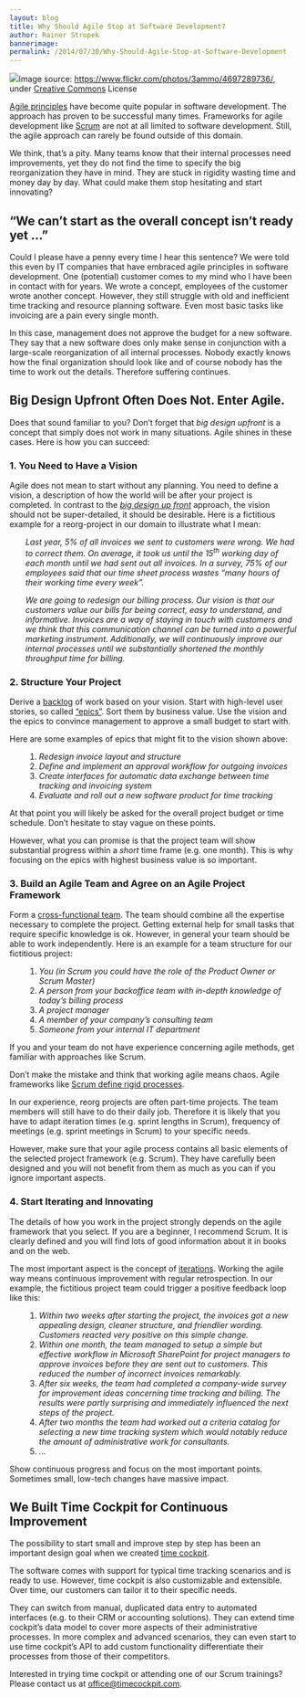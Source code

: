 ```yaml
---
layout: blog
title: Why Should Agile Stop at Software Development?
author: Rainer Stropek
bannerimage: 
permalink: /2014/07/30/Why-Should-Agile-Stop-at-Software-Development
---
```


<div class="imageCaption" xmlns="http://www.w3.org/1999/xhtml">
  <img src="{{site.baseurl}}images/blog/2014/07/hands.jpg" />Image source: <a href="https://www.flickr.com/photos/3ammo/4697289736/" target="_blank">https://www.flickr.com/photos/3ammo/4697289736/</a>, under <a href="https://creativecommons.org/licenses/by-nc-sa/2.0/deed.de" target="_blank">Creative Commons</a> License</div><p xmlns="http://www.w3.org/1999/xhtml">
  <a href="http://agilemanifesto.org/" target="_blank">Agile principles</a> have become quite popular in software development. The approach has proven to be successful many times. Frameworks for agile development like <a href="https://www.scrum.org/" target="_blank">Scrum</a> are not at all limited to software development. Still, the agile approach can rarely be found outside of this domain.</p><p xmlns="http://www.w3.org/1999/xhtml">We think, that’s a pity. Many teams know that their internal processes need improvements, yet they do not find the time to specify the big reorganization they have in mind. They are stuck in rigidity wasting time and money day by day. What could make them stop hesitating and start innovating?</p><h2 xmlns="http://www.w3.org/1999/xhtml">“We can’t start as the overall concept isn’t ready yet …”</h2><p xmlns="http://www.w3.org/1999/xhtml">Could I please have a penny every time I hear this sentence? We were told this even by IT companies that have embraced agile principles in software development. One (potential) customer comes to my mind who I have been in contact with for years. We wrote a concept, employees of the customer wrote another concept. However, they still struggle with old and inefficient time tracking and resource planning software. Even most basic tasks like invoicing are a pain every single month.</p><p xmlns="http://www.w3.org/1999/xhtml">In this case, management does not approve the budget for a new software. They say that a new software does only make sense in conjunction with a large-scale reorganization of all internal processes. Nobody exactly knows how the final organization should look like and of course nobody has the time to work out the details. Therefore suffering continues.</p><h2 xmlns="http://www.w3.org/1999/xhtml">Big Design Upfront Often Does Not. Enter Agile.</h2><p xmlns="http://www.w3.org/1999/xhtml">Does that sound familiar to you? Don’t forget that <em>big design upfront</em> is a concept that simply does not work in many situations. Agile shines in these cases. Here is how you can succeed:</p><h3 xmlns="http://www.w3.org/1999/xhtml">1. You Need to Have a Vision</h3><p xmlns="http://www.w3.org/1999/xhtml">Agile does not mean to start without any planning. You need to define a vision, a description of how the world will be after your project is completed. In contrast to the <a href="http://en.wikipedia.org/wiki/Big_Design_Up_Front" target="_blank"><em>big design up front</em></a> approach, the vision should not be super-detailed, it should be desirable. Here is a fictitious example for a reorg-project in our domain to illustrate what I mean:</p><div style="margin-left: 2em" xmlns="http://www.w3.org/1999/xhtml">
  <p>
    <em>Last year, 5% of all invoices we sent to customers were wrong. We had to correct them. On average, it took us until the 15<sup>th</sup> working day of each month until we had sent out all invoices. In a survey, 75% of our employees said that our time sheet process wastes “many hours of their working time every week”.</em>
  </p>
  <p>
    <em>We are going to redesign our billing process. Our vision is that our customers value our bills for being correct, easy to understand, and informative. Invoices are a way of staying in touch with customers and we think that this communication channel can be turned into a powerful marketing instrument. Additionally, we will continuously improve our internal processes until we substantially shortened the monthly throughput time for billing.</em>
  </p>
</div><h3 xmlns="http://www.w3.org/1999/xhtml">2. Structure Your Project</h3><p xmlns="http://www.w3.org/1999/xhtml">Derive a <a href="http://en.wikipedia.org/wiki/Scrum_(development)#Product_backlog" target="_blank">backlog</a> of work based on your vision. Start with high-level user stories, so called <a href="http://scrummethodology.com/scrum-epics/" target="_blank">“epics”</a>. Sort them by business value. Use the vision and the epics to convince management to approve a small budget to start with.</p><p xmlns="http://www.w3.org/1999/xhtml">Here are some examples of epics that might fit to the vision shown above:</p><div style="margin-left: 2em" xmlns="http://www.w3.org/1999/xhtml">
  <ol>
    <li>
      <em>Redesign invoice layout and structure</em>
    </li>
    <li>
      <em>Define and implement an approval workflow for outgoing invoices</em>
    </li>
    <li>
      <em>Create interfaces for automatic data exchange between time tracking and invoicing system</em>
    </li>
    <li>
      <em>Evaluate and roll out a new software product for time tracking</em>
    </li>
  </ol>
</div><p xmlns="http://www.w3.org/1999/xhtml">At that point you will likely be asked for the overall project budget or time schedule. Don’t hesitate to stay vague on these points.</p><p class="showcase" xmlns="http://www.w3.org/1999/xhtml">However, what you can promise is that the project team will show substantial progress within a <em>short</em> time frame (e.g. one month). This is why focusing on the epics with highest business value is so important.</p><h3 xmlns="http://www.w3.org/1999/xhtml">3. Build an Agile Team and Agree on an Agile Project Framework</h3><p xmlns="http://www.w3.org/1999/xhtml">Form a <a href="http://en.wikipedia.org/wiki/Cross-functional_team" target="_blank">cross-functional team</a>. The team should combine all the expertise necessary to complete the project. Getting external help for small tasks that require specific knowledge is ok. However, in general your team should be able to work independently. Here is an example for a team structure for our fictitious project:</p><div style="margin-left: 2em" xmlns="http://www.w3.org/1999/xhtml">
  <ol>
    <li>
      <em>You (in Scrum you could have the role of the Product Owner or Scrum Master)</em>
    </li>
    <li>
      <em>A person from your backoffice team with in-depth knowledge of today’s billing process</em>
    </li>
    <li>
      <em>A project manager</em>
    </li>
    <li>
      <em>A member of your company’s consulting team</em>
    </li>
    <li>
      <em>Someone from your internal IT department</em>
    </li>
  </ol>
</div><p xmlns="http://www.w3.org/1999/xhtml">If you and your team do not have experience concerning agile methods, get familiar with approaches like Scrum.</p><p class="showcase" xmlns="http://www.w3.org/1999/xhtml">Don’t make the mistake and think that working agile means chaos. Agile frameworks like <a href="https://www.scrum.org/Scrum-Guide" target="_blank">Scrum define rigid processes</a>.</p><p xmlns="http://www.w3.org/1999/xhtml">In our experience, reorg projects are often part-time projects. The team members will still have to do their daily job. Therefore it is likely that you have to adapt iteration times (e.g. sprint lengths in Scrum), frequency of meetings (e.g. sprint meetings in Scrum) to your specific needs.</p><p xmlns="http://www.w3.org/1999/xhtml">However, make sure that your agile process contains all basic elements of the selected project framework (e.g. Scrum). They have carefully been designed and you will not benefit from them as much as you can if you ignore important aspects.</p><h3 xmlns="http://www.w3.org/1999/xhtml">4. Start Iterating and Innovating</h3><p xmlns="http://www.w3.org/1999/xhtml">The details of how you work in the project strongly depends on the agile framework that you select. If you are a beginner, I recommend Scrum. It is clearly defined and you will find lots of good information about it in books and on the web.</p><p xmlns="http://www.w3.org/1999/xhtml">The most important aspect is the concept of <a href="http://guide.agilealliance.org/guide/iteration.html" target="_blank">iterations</a>. Working the agile way means continuous improvement with regular retrospection. In our example, the fictitious project team could trigger a positive feedback loop like this:</p><div style="margin-left: 2em" xmlns="http://www.w3.org/1999/xhtml">
  <ol>
    <li>
      <em>Within two weeks after starting the project, the invoices got a new appealing design, cleaner structure, and friendlier wording. Customers reacted very positive on this simple change.</em>
    </li>
    <li>
      <em>Within one month, the team managed to setup a simple but effective workflow in Microsoft SharePoint for project managers to approve invoices before they are sent out to customers. This reduced the number of incorrect invoices remarkably.</em>
    </li>
    <li>
      <em>After six weeks, the team had completed a company-wide survey for improvement ideas concerning time tracking and billing. The results were partly surprising and immediately influenced the next steps of the project.</em>
    </li>
    <li>
      <em>After two months the team had worked out a criteria catalog for selecting a new time tracking system which would notably reduce the amount of administrative work for consultants.</em>
    </li>
    <li>
      <em>…</em>
    </li>
  </ol>
</div><p class="showcase" xmlns="http://www.w3.org/1999/xhtml">Show continuous progress and focus on the most important points. Sometimes small, low-tech changes have massive impact.</p><h2 xmlns="http://www.w3.org/1999/xhtml">We Built Time Cockpit for Continuous Improvement</h2><p xmlns="http://www.w3.org/1999/xhtml">The possibility to start small and improve step by step has been an important design goal when we created <a href="~/" target="_blank">time cockpit</a>.</p><p xmlns="http://www.w3.org/1999/xhtml">The software comes with support for typical time tracking scenarios and is ready to use. However, time cockpit is also customizable and extensible. Over time, our customers can tailor it to their specific needs.</p><p xmlns="http://www.w3.org/1999/xhtml">They can switch from manual, duplicated data entry to automated interfaces (e.g. to their CRM or accounting solutions). They can extend time cockpit’s data model to cover more aspects of their administrative processes. In more complex and advanced scenarios, they can even start to use time cockpit’s API to add custom functionality differentiate their processes from those of their competitors.</p><p class="showcase" xmlns="http://www.w3.org/1999/xhtml">Interested in trying time cockpit or attending one of our Scrum trainings? Please contact us at <a href="mailto:office@timecockpit.com">office@timecockpit.com</a>.</p>